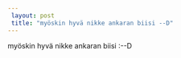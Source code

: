 ```yaml
---
 layout: post 
 title: "myöskin hyvä nikke ankaran biisi --D"
---
```

myöskin hyvä nikke ankaran biisi :--D
